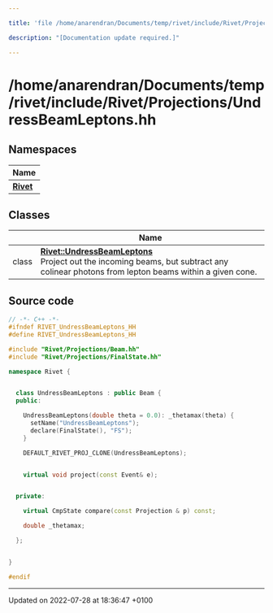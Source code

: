 ```yaml
---

title: 'file /home/anarendran/Documents/temp/rivet/include/Rivet/Projections/UndressBeamLeptons.hh'

description: "[Documentation update required.]"

---
```


# /home/anarendran/Documents/temp/rivet/include/Rivet/Projections/UndressBeamLeptons.hh



## Namespaces

| Name           |
| -------------- |
| **[Rivet](/documentation/code/namespaces/namespacerivet/)**  |

## Classes

|                | Name           |
| -------------- | -------------- |
| class | **[Rivet::UndressBeamLeptons](/documentation/code/classes/classrivet_1_1undressbeamleptons/)** <br>Project out the incoming beams, but subtract any colinear photons from lepton beams within a given cone.  |




## Source code

```cpp
// -*- C++ -*-
#ifndef RIVET_UndressBeamLeptons_HH
#define RIVET_UndressBeamLeptons_HH

#include "Rivet/Projections/Beam.hh"
#include "Rivet/Projections/FinalState.hh"

namespace Rivet {


  class UndressBeamLeptons : public Beam {
  public:

    UndressBeamLeptons(double theta = 0.0): _thetamax(theta) {
      setName("UndressBeamLeptons");
      declare(FinalState(), "FS");
    }

    DEFAULT_RIVET_PROJ_CLONE(UndressBeamLeptons);


    virtual void project(const Event& e);


  private:

    virtual CmpState compare(const Projection & p) const;

    double _thetamax;

  };


}

#endif
```


-------------------------------

Updated on 2022-07-28 at 18:36:47 +0100
